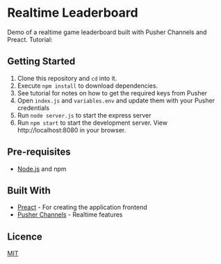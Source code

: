 # Realtime Leaderboard

Demo of a realtime game leaderboard built with Pusher Channels and Preact. Tutorial:

## Getting Started

1. Clone this repository and `cd` into it.
2. Execute `npm install` to download dependencies.
3. See tutorial for notes on how to get the required keys from Pusher
4. Open `index.js` and `variables.env` and update them with your Pusher credentials
5. Run `node server.js` to start the express server
6. Run `npm start` to start the development server. View http://localhost:8080 in your browser.

## Pre-requisites

- [Node.js](https://nodejs.org/en) and npm

## Built With

- [Preact](https://preactjs.com/) - For creating the application frontend
- [Pusher Channels](https://pusher.com/docs) - Realtime features

## Licence

[MIT](https://opensource.org/licenses/MIT)

